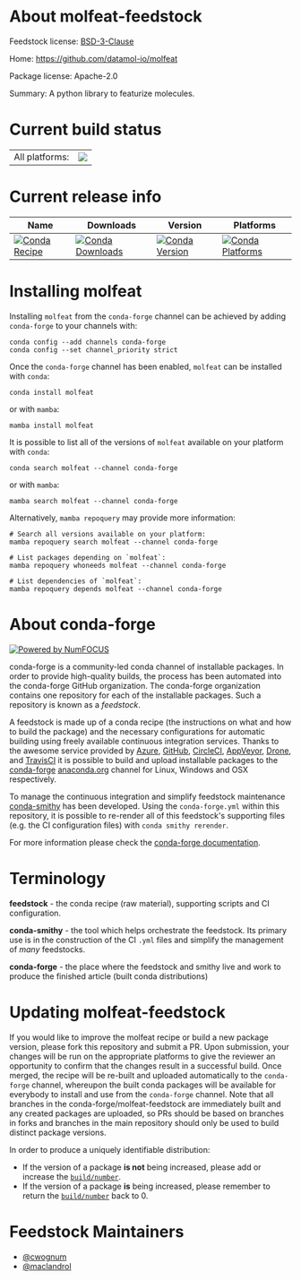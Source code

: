 About molfeat-feedstock
=======================

Feedstock license: [BSD-3-Clause](https://github.com/conda-forge/molfeat-feedstock/blob/main/LICENSE.txt)

Home: https://github.com/datamol-io/molfeat

Package license: Apache-2.0

Summary: A python library to featurize molecules.

Current build status
====================


<table><tr><td>All platforms:</td>
    <td>
      <a href="https://dev.azure.com/conda-forge/feedstock-builds/_build/latest?definitionId=18955&branchName=main">
        <img src="https://dev.azure.com/conda-forge/feedstock-builds/_apis/build/status/molfeat-feedstock?branchName=main">
      </a>
    </td>
  </tr>
</table>

Current release info
====================

| Name | Downloads | Version | Platforms |
| --- | --- | --- | --- |
| [![Conda Recipe](https://img.shields.io/badge/recipe-molfeat-green.svg)](https://anaconda.org/conda-forge/molfeat) | [![Conda Downloads](https://img.shields.io/conda/dn/conda-forge/molfeat.svg)](https://anaconda.org/conda-forge/molfeat) | [![Conda Version](https://img.shields.io/conda/vn/conda-forge/molfeat.svg)](https://anaconda.org/conda-forge/molfeat) | [![Conda Platforms](https://img.shields.io/conda/pn/conda-forge/molfeat.svg)](https://anaconda.org/conda-forge/molfeat) |

Installing molfeat
==================

Installing `molfeat` from the `conda-forge` channel can be achieved by adding `conda-forge` to your channels with:

```
conda config --add channels conda-forge
conda config --set channel_priority strict
```

Once the `conda-forge` channel has been enabled, `molfeat` can be installed with `conda`:

```
conda install molfeat
```

or with `mamba`:

```
mamba install molfeat
```

It is possible to list all of the versions of `molfeat` available on your platform with `conda`:

```
conda search molfeat --channel conda-forge
```

or with `mamba`:

```
mamba search molfeat --channel conda-forge
```

Alternatively, `mamba repoquery` may provide more information:

```
# Search all versions available on your platform:
mamba repoquery search molfeat --channel conda-forge

# List packages depending on `molfeat`:
mamba repoquery whoneeds molfeat --channel conda-forge

# List dependencies of `molfeat`:
mamba repoquery depends molfeat --channel conda-forge
```


About conda-forge
=================

[![Powered by
NumFOCUS](https://img.shields.io/badge/powered%20by-NumFOCUS-orange.svg?style=flat&colorA=E1523D&colorB=007D8A)](https://numfocus.org)

conda-forge is a community-led conda channel of installable packages.
In order to provide high-quality builds, the process has been automated into the
conda-forge GitHub organization. The conda-forge organization contains one repository
for each of the installable packages. Such a repository is known as a *feedstock*.

A feedstock is made up of a conda recipe (the instructions on what and how to build
the package) and the necessary configurations for automatic building using freely
available continuous integration services. Thanks to the awesome service provided by
[Azure](https://azure.microsoft.com/en-us/services/devops/), [GitHub](https://github.com/),
[CircleCI](https://circleci.com/), [AppVeyor](https://www.appveyor.com/),
[Drone](https://cloud.drone.io/welcome), and [TravisCI](https://travis-ci.com/)
it is possible to build and upload installable packages to the
[conda-forge](https://anaconda.org/conda-forge) [anaconda.org](https://anaconda.org/)
channel for Linux, Windows and OSX respectively.

To manage the continuous integration and simplify feedstock maintenance
[conda-smithy](https://github.com/conda-forge/conda-smithy) has been developed.
Using the ``conda-forge.yml`` within this repository, it is possible to re-render all of
this feedstock's supporting files (e.g. the CI configuration files) with ``conda smithy rerender``.

For more information please check the [conda-forge documentation](https://conda-forge.org/docs/).

Terminology
===========

**feedstock** - the conda recipe (raw material), supporting scripts and CI configuration.

**conda-smithy** - the tool which helps orchestrate the feedstock.
                   Its primary use is in the construction of the CI ``.yml`` files
                   and simplify the management of *many* feedstocks.

**conda-forge** - the place where the feedstock and smithy live and work to
                  produce the finished article (built conda distributions)


Updating molfeat-feedstock
==========================

If you would like to improve the molfeat recipe or build a new
package version, please fork this repository and submit a PR. Upon submission,
your changes will be run on the appropriate platforms to give the reviewer an
opportunity to confirm that the changes result in a successful build. Once
merged, the recipe will be re-built and uploaded automatically to the
`conda-forge` channel, whereupon the built conda packages will be available for
everybody to install and use from the `conda-forge` channel.
Note that all branches in the conda-forge/molfeat-feedstock are
immediately built and any created packages are uploaded, so PRs should be based
on branches in forks and branches in the main repository should only be used to
build distinct package versions.

In order to produce a uniquely identifiable distribution:
 * If the version of a package **is not** being increased, please add or increase
   the [``build/number``](https://docs.conda.io/projects/conda-build/en/latest/resources/define-metadata.html#build-number-and-string).
 * If the version of a package **is** being increased, please remember to return
   the [``build/number``](https://docs.conda.io/projects/conda-build/en/latest/resources/define-metadata.html#build-number-and-string)
   back to 0.

Feedstock Maintainers
=====================

* [@cwognum](https://github.com/cwognum/)
* [@maclandrol](https://github.com/maclandrol/)

